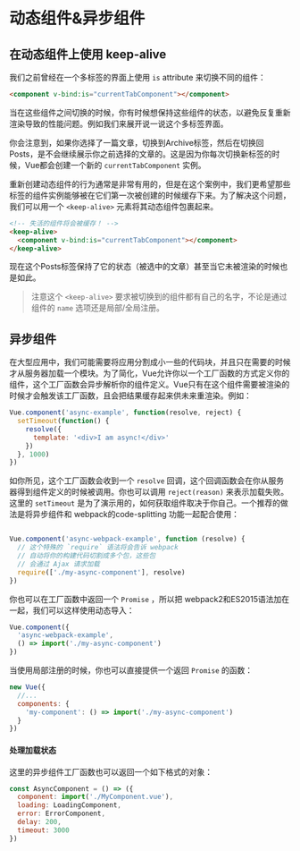 
# 动态组件&异步组件

## 在动态组件上使用 keep-alive

我们之前曾经在一个多标签的界面上使用 `is` attribute 来切换不同的组件：

```html
<component v-bind:is="currentTabComponent"></component>
```

当在这些组件之间切换的时候，你有时候想保持这些组件的状态，以避免反复重新渲染导致的性能问题。例如我们来展开说一说这个多标签界面。

你会注意到，如果你选择了一篇文章，切换到Archive标签，然后在切换回Posts，是不会继续展示你之前选择的文章的。这是因为你每次切换新标签的时候，Vue都会创建一个新的 `currentTabComponent` 实例。

重新创建动态组件的行为通常是非常有用的，但是在这个案例中，我们更希望那些标签的组件实例能够被在它们第一次被创建的时候缓存下来。为了解决这个问题，我们可以用一个 `<keep-alive>` 元素将其动态组件包裹起来。

```html
<!-- 失活的组件将会被缓存！ -->
<keep-alive>
  <component v-bind:is="currentTabComponent"></component>
</keep-alive>
```

现在这个Posts标签保持了它的状态（被选中的文章）甚至当它未被渲染的时候也是如此。

> 注意这个 `<keep-alive>` 要求被切换到的组件都有自己的名字，不论是通过组件的 `name` 选项还是局部/全局注册。

## 异步组件

在大型应用中，我们可能需要将应用分割成小一些的代码块，并且只在需要的时候才从服务器加载一个模块。为了简化，Vue允许你以一个工厂函数的方式定义你的组件，这个工厂函数会异步解析你的组件定义。Vue只有在这个组件需要被渲染的时候才会触发该工厂函数，且会把结果缓存起来供未来重渲染。例如：

```js
Vue.component('async-example', function(resolve, reject) {
  setTimeout(function() {
    resolve({
      template: '<div>I am async!</div>'
    })
  }, 1000)
})
```

如你所见，这个工厂函数会收到一个 `resolve` 回调，这个回调函数会在你从服务器得到组件定义的时候被调用。你也可以调用 `reject(reason)` 来表示加载失败。这里的 `setTimeout` 是为了演示用的，如何获取组件取决于你自己。一个推荐的做法是将异步组件和 webpack的code-splitting 功能一起配合使用：

```js

Vue.component('async-webpack-example', function (resolve) {
  // 这个特殊的 `require` 语法将会告诉 webpack
  // 自动将你的构建代码切割成多个包，这些包
  // 会通过 Ajax 请求加载
  require(['./my-async-component'], resolve)
})
```

你也可以在工厂函数中返回一个 `Promise` ，所以把 webpack2和ES2015语法加在一起，我们可以这样使用动态导入：

```js
Vue.component({
  'async-webpack-example',
  () => import('./my-async-component')
})
```

当使用局部注册的时候，你也可以直接提供一个返回 `Promise` 的函数：

```js
new Vue({
  //...
  components: {
    'my-component': () => import('./my-async-component')
  }
})
```

#### 处理加载状态

这里的异步组件工厂函数也可以返回一个如下格式的对象：

```js
const AsyncComponent = () => ({
  component: import('./MyComponent.vue'),
  loading: LoadingComponent,
  error: ErrorComponent,
  delay: 200,
  timeout: 3000
})
```